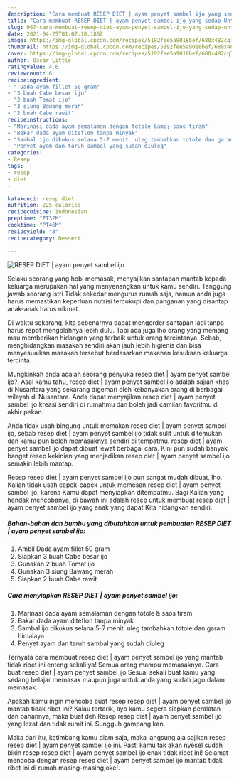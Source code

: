 ```yaml
---
description: "Cara membuat RESEP DIET | ayam penyet sambel ijo yang sedap Untuk Jualan"
title: "Cara membuat RESEP DIET | ayam penyet sambel ijo yang sedap Untuk Jualan"
slug: 967-cara-membuat-resep-diet-ayam-penyet-sambel-ijo-yang-sedap-untuk-jualan
date: 2021-04-25T01:07:10.186Z
image: https://img-global.cpcdn.com/recipes/5192fee5a9018bef/680x482cq70/resep-diet-ayam-penyet-sambel-ijo-foto-resep-utama.jpg
thumbnail: https://img-global.cpcdn.com/recipes/5192fee5a9018bef/680x482cq70/resep-diet-ayam-penyet-sambel-ijo-foto-resep-utama.jpg
cover: https://img-global.cpcdn.com/recipes/5192fee5a9018bef/680x482cq70/resep-diet-ayam-penyet-sambel-ijo-foto-resep-utama.jpg
author: Oscar Little
ratingvalue: 4.6
reviewcount: 6
recipeingredient:
- " Dada ayam fillet 50 gram"
- "3 buah Cabe besar ijo"
- "2 buah Tomat ijo"
- "3 siung Bawang merah"
- "2 buah Cabe rawit"
recipeinstructions:
- "Marinasi dada ayam semalaman dengan totole &amp; saos tiram"
- "Bakar dada ayam diteflon tanpa minyak"
- "Sambal ijo dikukus selana 5-7 menit. uleg tambahkan totole dan garam himalaya"
- "Penyet ayam dan taruh sambal yang sudah diuleg"
categories:
- Resep
tags:
- resep
- diet
- 

katakunci: resep diet  
nutrition: 225 calories
recipecuisine: Indonesian
preptime: "PT32M"
cooktime: "PT46M"
recipeyield: "3"
recipecategory: Dessert

---
```



![RESEP DIET | ayam penyet sambel ijo](https://img-global.cpcdn.com/recipes/5192fee5a9018bef/680x482cq70/resep-diet-ayam-penyet-sambel-ijo-foto-resep-utama.jpg)

Selaku seorang yang hobi memasak, menyajikan santapan mantab kepada keluarga merupakan hal yang menyenangkan untuk kamu sendiri. Tanggung jawab seorang istri Tidak sekedar mengurus rumah saja, namun anda juga harus memastikan keperluan nutrisi tercukupi dan panganan yang disantap anak-anak harus nikmat.

Di waktu  sekarang, kita sebenarnya dapat mengorder santapan jadi tanpa harus repot mengolahnya lebih dulu. Tapi ada juga lho orang yang memang mau memberikan hidangan yang terbaik untuk orang tercintanya. Sebab, menghidangkan masakan sendiri akan jauh lebih higienis dan bisa menyesuaikan masakan tersebut berdasarkan makanan kesukaan keluarga tercinta. 



Mungkinkah anda adalah seorang penyuka resep diet | ayam penyet sambel ijo?. Asal kamu tahu, resep diet | ayam penyet sambel ijo adalah sajian khas di Nusantara yang sekarang digemari oleh kebanyakan orang di berbagai wilayah di Nusantara. Anda dapat menyajikan resep diet | ayam penyet sambel ijo kreasi sendiri di rumahmu dan boleh jadi camilan favoritmu di akhir pekan.

Anda tidak usah bingung untuk memakan resep diet | ayam penyet sambel ijo, sebab resep diet | ayam penyet sambel ijo tidak sulit untuk ditemukan dan kamu pun boleh memasaknya sendiri di tempatmu. resep diet | ayam penyet sambel ijo dapat dibuat lewat berbagai cara. Kini pun sudah banyak banget resep kekinian yang menjadikan resep diet | ayam penyet sambel ijo semakin lebih mantap.

Resep resep diet | ayam penyet sambel ijo pun sangat mudah dibuat, lho. Kalian tidak usah capek-capek untuk memesan resep diet | ayam penyet sambel ijo, karena Kamu dapat menyiapkan ditempatmu. Bagi Kalian yang hendak mencobanya, di bawah ini adalah resep untuk membuat resep diet | ayam penyet sambel ijo yang enak yang dapat Kita hidangkan sendiri.

<!--inarticleads1-->

##### Bahan-bahan dan bumbu yang dibutuhkan untuk pembuatan RESEP DIET | ayam penyet sambel ijo:

1. Ambil  Dada ayam fillet 50 gram
1. Siapkan 3 buah Cabe besar ijo
1. Gunakan 2 buah Tomat ijo
1. Gunakan 3 siung Bawang merah
1. Siapkan 2 buah Cabe rawit




<!--inarticleads2-->

##### Cara menyiapkan RESEP DIET | ayam penyet sambel ijo:

1. Marinasi dada ayam semalaman dengan totole &amp; saos tiram
1. Bakar dada ayam diteflon tanpa minyak
1. Sambal ijo dikukus selana 5-7 menit. uleg tambahkan totole dan garam himalaya
1. Penyet ayam dan taruh sambal yang sudah diuleg




Ternyata cara membuat resep diet | ayam penyet sambel ijo yang mantab tidak ribet ini enteng sekali ya! Semua orang mampu memasaknya. Cara buat resep diet | ayam penyet sambel ijo Sesuai sekali buat kamu yang sedang belajar memasak maupun juga untuk anda yang sudah jago dalam memasak.

Apakah kamu ingin mencoba buat resep resep diet | ayam penyet sambel ijo mantab tidak ribet ini? Kalau tertarik, ayo kamu segera siapkan peralatan dan bahannya, maka buat deh Resep resep diet | ayam penyet sambel ijo yang lezat dan tidak rumit ini. Sungguh gampang kan. 

Maka dari itu, ketimbang kamu diam saja, maka langsung aja sajikan resep resep diet | ayam penyet sambel ijo ini. Pasti kamu tak akan nyesel sudah bikin resep resep diet | ayam penyet sambel ijo enak tidak ribet ini! Selamat mencoba dengan resep resep diet | ayam penyet sambel ijo mantab tidak ribet ini di rumah masing-masing,oke!.

